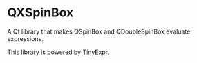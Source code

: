 # QXSpinBox

A Qt library that makes QSpinBox and QDoubleSpinBox evaluate expressions.

This library is powered by [TinyExpr](https://github.com/codeplea/tinyexpr).